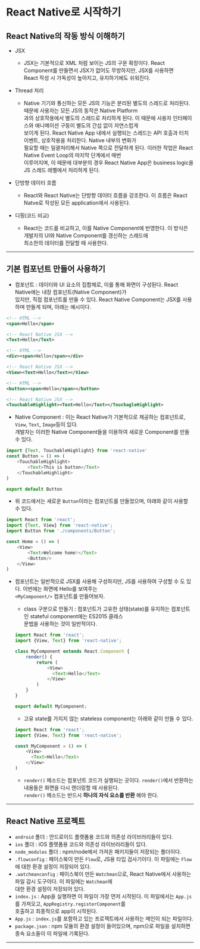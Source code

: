 <h1>React Native로 시작하기</h1>

<h2>React Native의 작동 방식 이해하기</h2>

* JSX
  * JSX는 기본적으로 XML 처럼 보이는 JS의 구문 확장이다. React Component를 만들면서 JSX가 없어도 무방하지만, JSX를 사용하면   
    React 작성 시 가독성이 높아지고, 유지하기에도 쉬워진다.

* Thread 처리
  * Native 기기와 통신하는 모든 JS의 기능은 분리된 별도의 스레드로 처리된다. 때문에 사용자는 모든 JS의 동작은 Native Platform   
    과의 상호작용에서 별도의 스레드로 처리하게 된다. 이 때문에 사용자 인터페이스와 애니메이션 구동이 별도의 간섭 없이 자연스럽게   
    보이게 된다. React Native App 내에서 실행되는 스레드는 API 호출과 터치 이벤트, 상호작용을 처리한다. Native 내부의 변화가   
    필요할 때는 일괄처리해서 Native 쪽으로 전달하게 된다. 이러한 작업은 React Native Event Loop의 마지막 단계에서 매번   
    이루어지며, 이 때문에 대부분의 경우 React Native App은 business logic을 JS 스레드 레벨에서 처리하게 된다.

* 단방향 데이터 흐름
  * React와 React Native는 단방향 데이터 흐름을 강조한다. 이 흐름은 React Natve로 작성된 모든 application에서 사용된다.

* 디핑(코드 비교)
  * React는 코드를 비교하고, 이를 Native Component에 반영한다. 이 방식은 개발자의 UI와 Native Component를 갱신하는 스레드에   
    최소한의 데이터를 전달할 때 사용한다.
<hr/>

<h2>기본 컴포넌트 만들어 사용하기</h2>

* 컴포넌트 : 데이터와 UI 요소의 집합체로, 이를 통해 화면이 구성된다. React Native에는 내장 컴포넌트(Native Component)가   
  있지만, 직접 컴포넌트를 만들 수 있다. React Native Component는 JSX를 사용하며 만들게 되며, 아래는 예시이다.
```xml
<!-- HTML -->
<span>Hello</span>

<!-- React Native JSX -->
<Text>Hello</Text>

<!-- HTML -->
<div><span>Hello</span></div>

<!-- React Native JSX -->
<View><Text>Hello</Text></View>

<!-- HTML -->
<button><span>Hello</span></button>

<!-- React Native JSX -->
<TouchableHighlight><Text>Hello</Text></TouchagleHighlight>
```

* Native Component : 이는 React Native가 기본적으로 제공하는 컴포넌트로, `View`, `Text`, `Image`등이 있다.   
  개발자는 이러한 Native Component들을 이용하여 새로운 Component를 만들 수 있다.
```js
import {Text, TouchableHighlight} from 'react-native'
const Button = () => (
    <TouchableHighlight>
        <Text>This is button</Text>
    </TouchableHighlight>
)

export default Button
```

* 위 코드에서는 새로운 `Button`이라는 컴포넌트를 만들었으며, 아래와 같이 사용할 수 있다.
```js
import React from 'react';
import {Text, View} from 'react-native';
import Button from './components/Button';

const Home = () => (
    <View>
        <Text>Welcome home!</Text>
        <Button/>
    </View>
)
```

* 컴포넌트는 일반적으로 JSX를 사용해 구성하지만, JS를 사용하여 구성할 수 도 있다. 이번에는 화면에 Hello를 보여주는   
  `<MyComponent/>` 컴포넌트를 만들어보자.

  * class 구분으로 만들기 : 컴포넌트가 고유한 상태(state)를 유지하는 컴포넌트인 stateful component에는 ES2015 클래스   
    문법을 사용하는 것이 일반적이다.
  ```js
  import React from 'react';
  import {View, Text} from 'react-native';

  class MyComponent extends React.Component {
      render() {
          return (
              <View>
                <Text>Hello</Text>
              </View>
          )
      }
  }

  export default MyComponent;
  ```

  * 고유 state를 가지지 않는 stateless component는 아래와 같이 만들 수 있다.
  ```js
  import React from 'react';
  import {View, Text} from 'react-native';

  const MyComponent = () => (
      <View>
        <Text>Hello</Text>
      </View>
  )
  ```

  * `render()` 메소드는 컴포넌트 코드가 실행되는 곳이다. `render()`에서 반환하는 내용들은 화면을 다시 렌더링할 때 사용된다.   
    `render()` 메소드는 반드시 __하나의 자식 요소를 반환__ 해야 한다.
<hr/>

<h2>React Native 프로젝트</h2>

* `android` 폴더 : 안드로이드 플랫폼용 코드와 의존성 라이브러리들이 있다. 
* `ios` 폴더 : iOS 플랫폼용 코드와 의존성 라이브러리들이 있다.
* `node_modules` 폴더 : npm/node에서 가져온 패키지들이 저장되는 폴더이다.
* `.flowconfig` : 페이스북이 만든 `Flow`로, JS용 타입 검사기이다. 이 파일에는 `Flow`에 대한 환경 설정이 저장되어 있다.
* `.watchmanconfig` : 페이스북이 만든 `Watchman`으로, React Native에서 사용하는 파일 감시 도구이다. 이 파일에는 `Watchman`에   
  대한 환경 설정이 저장되어 있다.
* `index.js` : App을 실행하면 이 파일이 가장 먼저 시작된다. 이 파일에서는 `App.js`를 가져오고, `AppRegistry.registerComponent`를   
  호출하고 최종적으로 app이 시작된다.
* `App.js` : `index.js`를 포함하고 있는 프로젝트에서 사용하는 메인이 되는 파일이다.
* `package.json` : npm 모듈의 환경 설정이 들어있으며, npm으로 파일을 설치하면 종속 요소들이 이 파일에 기록된다.
<hr/>